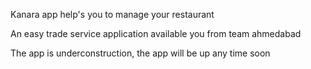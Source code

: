 <p>Kanara app help's you to manage your restaurant</p>
<p>An easy trade service application available you from team ahmedabad</p>

<p>The app is underconstruction, the app will be up any time soon</p>